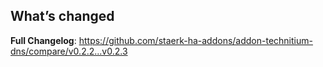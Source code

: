 ## What’s changed

**Full Changelog**: https://github.com/staerk-ha-addons/addon-technitium-dns/compare/v0.2.2...v0.2.3